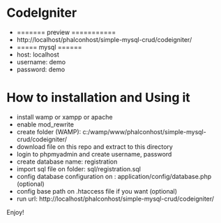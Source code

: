 # CodeIgniter
- ======= preview ===========
- http://localhost/phalconhost/simple-mysql-crud/codeigniter/
- ===== mysql ======
- host: localhost
- username: demo
- password: demo

# How to installation and Using it
- install wamp or xampp or apache
- enable mod_rewrite
- create folder (WAMP): c:/wamp/www/phalconhost/simple-mysql-crud/codeigniter/
- download file on this repo and extract to this directory
- login to phpmyadmin and create username, password 
- create database name: registration
- import sql file on folder: sql/registration.sql
- config database configuration on : application/config/database.php (optional)
- config base path on .htaccess file if you want (optional)
- run url: http://localhost/phalconhost/simple-mysql-crud/codeigniter/

Enjoy!
